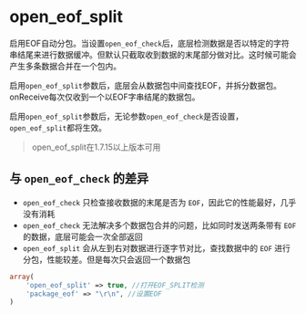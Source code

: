 # open_eof_split

启用EOF自动分包。当设置`open_eof_check`后，底层检测数据是否以特定的字符串结尾来进行数据缓冲。但默认只截取收到数据的末尾部分做对比。这时候可能会产生多条数据合并在一个包内。

启用`open_eof_split`参数后，底层会从数据包中间查找EOF，并拆分数据包。onReceive每次仅收到一个以EOF字串结尾的数据包。

启用`open_eof_split`参数后，无论参数`open_eof_check`是否设置，`open_eof_split`都将生效。

> open_eof_split在1.7.15以上版本可用

与 `open_eof_check` 的差异
----
* `open_eof_check` 只检查接收数据的末尾是否为 `EOF`，因此它的性能最好，几乎没有消耗
* `open_eof_check` 无法解决多个数据包合并的问题，比如同时发送两条带有 `EOF` 的数据，底层可能会一次全部返回
* `open_eof_split` 会从左到右对数据进行逐字节对比，查找数据中的 `EOF` 进行分包，性能较差。但是每次只会返回一个数据包

```php
array(
	'open_eof_split' => true, //打开EOF_SPLIT检测
	'package_eof' => "\r\n", //设置EOF
)
```
